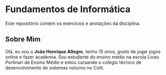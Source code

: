 # Fundamentos de Informática 
Este repositório contém os exercícios e anotações da disciplina.

## Sobre Mim
Olá, eu sou o **João Henrique Allegre**, tenho *15 anos*, gosto de jogar jogos online e fazer academia.
Sou estudante do ensino médio na escola Liceu Portinari de Ensino Médio e estou cursando o colégio técnico de desenvolvimento de sistemas noturno no Cotil.